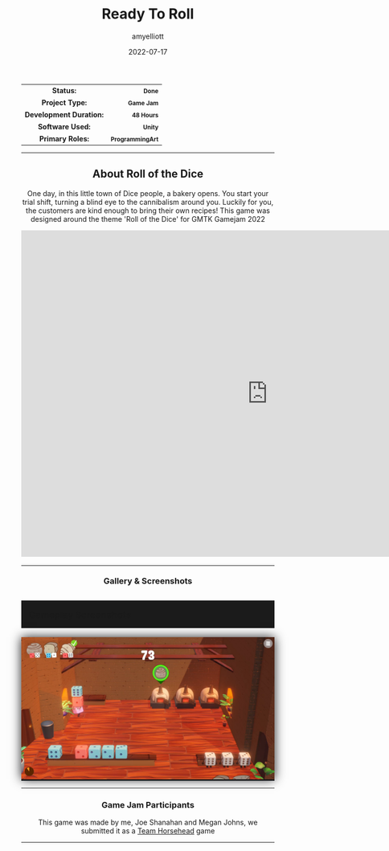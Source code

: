 ﻿---
layout: post
title:  "Ready To Roll"
type: "Game Development Blog"
color: "background-color: seagreen"
summary: "One day, in this little town of Dice people, a bakery opens. You start your trial shift, turning a blind eye to the cannibalism around you. Luckily for you, the customers are kind enough to bring their own recipes! This was designed around the theme 'Roll of the Dice' <small>(GMTK Gamejam 2022)</small>"
author: amyelliott
date: '2022-07-17'
category: ['game-development', 'game-jam', 'unity']
thumbnail: /assets/img/posts/ReadyToRoll/cover.png
keywords: timerace, bakery, strategy, gamejam
permalink: /blog/ready-to-roll/
usemathjax: true
---

<!--- ------------------ -->
<!--- Status of the game -->
<!--- ------------------ -->
<div class="table-mobile">
    <table>
        <tr>
            <th style="border: 0px !important">Status:</th>
            <th style="text-align:right; border: 0px !important"><small class="btn btn-col status-button">Done</small></th>
        </tr>
        <tr>
            <th style="border: 0px !important">Project Type:</th> 
            <th style="text-align:right; border: 0px !important"><small class="btn btn-col status-button">Game Jam</small></th>
        </tr>
        <tr>
            <th style="border: 0px !important">Development Duration:</th>
            <th style="text-align:right; border: 0px !important"><small class="btn btn-col status-button">48 Hours</small></th>
        </tr>
        <tr>
            <th style="border: 0px !important">Software Used:</th>
            <th style="text-align:right; border: 0px !important"><small class="btn btn-col status-button">Unity</small></th>
        </tr>
        <tr>
            <th style="border: 0px !important">Primary Roles:</th>
            <th style="text-align:right; border: 0px !important"><small class="btn btn-col status-button">Programming</small><small class="btn btn-col status-button">Art</small></th>
        </tr>
    </table>
</div>

<hr>
<!--- ---------------------------- -->
<!--- Main description of the game -->
<!--- ---------------------------- -->
<div class = "card">
    <h2 style="text-align: center;">About Roll of the Dice</h2>
    <p style="text-align: center;">One day, in this little town of Dice people, a bakery opens. You start your trial shift, turning a blind eye to the cannibalism around you. Luckily for you, the customers are kind enough to bring their own recipes! This game was designed around the theme 'Roll of the Dice' for GMTK Gamejam 2022</p>
</div>

<!--- ------------------------------------ -->
<!--- Embed or Youtube Footage of the game -->
<!--- ------------------------------------ -->
<div style="text-align: center;"> <iframe frameborder="0" src="https://itch.io/embed-upload/6182152?color=333333" allowfullscreen="" width="980" height="650"><a href="https://horsehead.itch.io/ready-to-roll">Play Ready To Roll on itch.io</a></iframe> </div>

<hr>

<!--- ------------------------------------ -->
<!--- Gallery and screenshots for the game -->
<!--- ------------------------------------ -->
<h3 style="text-align:center; margin-top: 20px; margin-bottom: 20px">Gallery & Screenshots</h3>
<div class="panel-heading active" role="tab" id="headingOne">
    <h2 class="panel-title" style="word-wrap: normal; padding: 15px; background-color: #1b1b1b">
    <a role="button" data-toggle="collapse" data-parent="#accordion" href="#collapseGameplayScreenshot" aria-expanded="true" aria-controls="collapseGameplayScreenshot" style="font-size: 18px; padding: 0px !important">
        Gameplay Screenshots
    </a>
    </h2>                                
</div>
<div id="collapseGameplayScreenshot" class="panel-collapse collapse" role="tabpanel" aria-labelledby="headingOne">
    <div class="panel-body">
        <div class = "widcard" style="background-color: #1c1c1e; margin-bottom: 0px !important">
            <img src="/assets/img/posts/ReadyToRoll/1.png" style="max-width: -webkit-fill-available; box-shadow: 0px 0px 20px #202022;">
        </div>
    </div>
</div>

<hr>
<!--- ------- -->
<!--- Credits -->
<!--- ------- -->
<h3 style="text-align:center">Game Jam Participants</h3>
<p style="text-align:center">This game was made by me, Joe Shanahan and Megan Johns, we submitted it as a <a class = "a-text" href="/blog/authors/teamhorsehead" target="_blank">Team Horsehead</a> game</p> 

<hr>